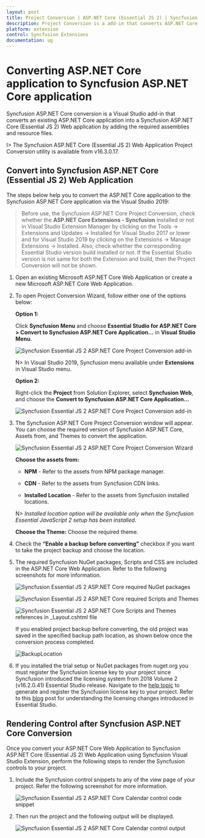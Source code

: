 ```yaml
---
layout: post
title: Project Conversion | ASP.NET Core (Essential JS 2) | Syncfusion
description: Project Conversion is a add-in that converts ASP.NET Core application into a Syncfusion ASP.NET Core application by adding required Essential JS 2 components
platform: extension
control: Syncfusion Extensions
documentation: ug
---
```


# Converting ASP.NET Core application to Syncfusion ASP.NET Core application

Syncfusion ASP.NET Core conversion is a Visual Studio add-in that converts an existing ASP.NET Core application into a Syncfusion ASP.NET Core (Essential JS 2) Web application by adding the required assemblies and resource files.

I> The Syncfusion ASP.NET Core (Essential JS 2) Web Application Project Conversion utility is available from v16.3.0.17. 

## Convert into Syncfusion ASP.NET Core (Essential JS 2) Web Application 

The steps below help you to convert the ASP.NET Core application to the Syncfusion ASP.NET Core application via the Visual Studio 2019:

> Before use, the Syncfusion ASP.NET Core Project Conversion, check whether the **ASP.NET Core Extensions - Syncfusion** installed or not in Visual Studio Extension Manager by clicking on the Tools -> Extensions and Updates -> Installed for Visual Studio 2017 or lower and for Visual Studio 2019 by clicking on the Extensions -> Manage Extensions -> Installed. Also, check whether the corresponding Essential Studio version build installed or not. If the Essential Studio version is not same for both the Extension and build, then the Project Conversion will not be shown.

1. Open an existing Microsoft ASP.NET Core Web Application or create a new Microsoft ASP.NET Core Web Application. 

2. To open Project Conversion Wizard, follow either one of the options below:

   **Option 1:**

   Click **Syncfusion Menu** and choose **Essential Studio for ASP.NET Core > Convert to Syncfusion ASP.NET Core Application…** in **Visual Studio Menu**.

   ![Syncfusion Essential JS 2 ASP.NET Core Project Conversion add-in](Project-Conversion_images/Syncfusion_Menu_Project_Conversion.png)

   N> In Visual Studio 2019, Syncfusion menu available under **Extensions** in Visual Studio menu.

   **Option 2:**

   Right-click the **Project** from Solution Explorer, select **Syncfusion Web**, and choose the **Convert to Syncfusion ASP.NET Core Application...**

   ![Syncfusion Essential JS 2 ASP.NET Core Project Conversion add-in](Project-Conversion_images/Project-Conversion-img1.png)

3. The Syncfusion ASP.NET Core Project Conversion window will appear. You can choose the required version of Syncfusion ASP.NET Core, Assets from, and Themes to convert the application.

   ![Syncfusion Essential JS 2 ASP.NET Core Project Conversion Wizard](Project-Conversion_images/Project-Conversion-img2.png)

   **Choose the assets from:**

   * **NPM** - Refer to the assets from NPM package manager. 

   * **CDN** - Refer to the assets from Syncfusion CDN links.

   * **Installed Location** - Refer to the assets from Syncfusion installed locations.    

   N> *Installed location option will be available only when the Syncfusion Essential JavaScript 2 setup has been installed*.      
   
   **Choose the Theme:** Choose the required theme.

4. Check the **“Enable a backup before converting”** checkbox if you want to take the project backup and choose the location.

5. The required Syncfusion NuGet packages, Scripts and CSS are included in the ASP.NET Core Web Application. Refer to the following screenshots for more information.

   ![Syncfusion Essential JS 2 ASP.NET Core required NuGet packages](Project-Conversion_images/Project-Conversion-img6.jpg)

   ![Syncfusion Essential JS 2 ASP.NET Core required Scripts and Themes](Project-Conversion_images/Project-Conversion-img7.jpg)
   
   ![Syncfusion Essential JS 2 ASP.NET Core Scripts and Themes references in _Layout.cshtml file](Project-Conversion_images/Project-Conversion-img8.jpg)

   If you enabled project backup before converting, the old project was saved in the specified backup path location, as shown below once the conversion process completed.

   ![BackupLocation](Project-Conversion_images/BackupLocation.png)

5. If you installed the trial setup or NuGet packages from nuget.org you must register the Syncfusion license key to your project since Syncfusion introduced the licensing system from 2018 Volume 2 (v16.2.0.41) Essential Studio release. Navigate to the [help topic](https://help.syncfusion.com/common/essential-studio/licensing/license-key#how-to-generate-syncfusion-license-key) to generate and register the Syncfusion license key to your project. Refer to this [blog](https://blog.syncfusion.com/post/Whats-New-in-2018-Volume-2-Licensing-Changes-in-the-1620x-Version-of-Essential-Studio.aspx?_ga=2.11237684.1233358434.1587355730-230058891.1567654773) post for understanding the licensing changes introduced in Essential Studio.
   
## Rendering Control after Syncfusion ASP.NET Core Conversion

Once you convert your ASP.NET Core Web Application to Syncfusion ASP.NET Core (Essential JS 2) Web Application using Syncfusion Visual Studio Extension, perform the following steps to render the Syncfusion controls to your project.

1. Include the Syncfusion control snippets to any of the view page of your project. Refer the following screenshot for more information.

   ![Syncfusion Essential JS 2 ASP.NET Core Calendar control code snippet](Project-Conversion_images\Project-Conversion-img9.jpg)

2. Then run the project and the following output will be displayed.

   ![Syncfusion Essential JS 2 ASP.NET Core Calendar control output](Project-Conversion_images\Project-Conversion-img10.jpg)
   
   